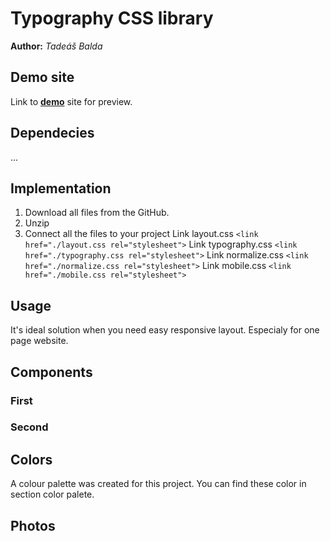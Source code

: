 # Typography CSS library
**Author:** *Tadeáš Balda*
## Demo site
Link to **[demo](https://github.com/pslib-cz/2022l4web-css-typographic-library-tadeasbalda)** site for preview.
## Dependecies
...
## Implementation
1) Download all files from the GitHub.
2) Unzip 
3) Connect all the files to your project
Link layout.css 
 ```<link href="./layout.css rel="stylesheet">```
Link typography.css
```<link href="./typography.css rel="stylesheet">```
Link normalize.css
```<link href="./normalize.css rel="stylesheet">```
Link mobile.css
```<link href="./mobile.css rel="stylesheet">```
## Usage
It's ideal solution when you need easy responsive layout. Especialy for one page website.
## Components
### First
### Second
## Colors
A colour palette was created for this project. You can find these color in section color palete. 
## Photos

